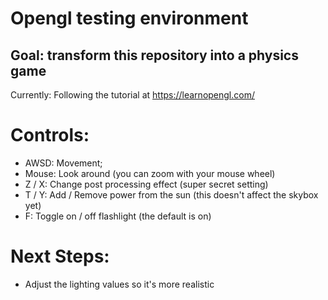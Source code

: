 
# Opengl testing environment

## Goal: transform this repository into a physics game
Currently: Following the tutorial at https://learnopengl.com/

# Controls:
- AWSD: Movement;
- Mouse: Look around (you can zoom with your mouse wheel)
- Z / X: Change post processing effect (super secret setting)
- T / Y: Add / Remove power from the sun (this doesn't affect the skybox yet)
- F: Toggle on / off flashlight (the default is on)

# Next Steps:
- Adjust the lighting values so it's more realistic